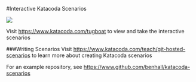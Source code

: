 #Interactive Katacoda Scenarios

[![](http://shields.katacoda.com/katacoda/tugboat/count.svg)](https://www.katacoda.com/tugboat "Get your profile on Katacoda.com")

Visit https://www.katacoda.com/tugboat to view and take the interactive scenarios

###Writing Scenarios
Visit https://www.katacoda.com/teach/git-hosted-scenarios to learn more about creating Katacoda scenarios

For an example repository, see https://www.github.com/benhall/katacoda-scenarios
